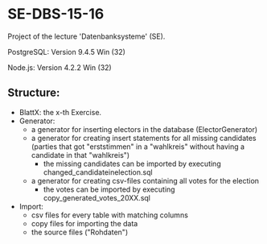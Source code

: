 # SE-DBS-15-16

Project of the lecture 'Datenbanksysteme' (SE).

PostgreSQL: Version 9.4.5 Win (32)

Node.js: Version 4.2.2 Win (32)

## Structure:
* BlattX: the x-th Exercise.
* Generator:
  * a generator for inserting electors in the database (ElectorGenerator)
  * a generator for creating insert statements for all missing candidates (parties that got "erststimmen" in a "wahlkreis" without having a candidate in that "wahlkreis")
    * the missing candidates can be imported by executing changed_candidateinelection.sql
  * a generator for creating csv-files containing all votes for the election
    * the votes can be imported by executing copy_generated_votes_20XX.sql
* Import:
  * csv files for every table with matching columns
  * copy files for importing the data
  * the source files ("Rohdaten")
